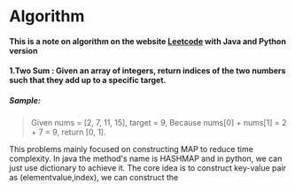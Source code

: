 # Algorithm
#### This is a note on algorithm on the website [Leetcode](https://leetcode.com) with Java and Python version
#### 1.Two Sum : Given an array of integers, return indices of the two numbers such that they add up to a specific target.
##### Sample:
> Given nums = [2, 7, 11, 15], target = 9,
Because nums[0] + nums[1] = 2 + 7 = 9,
return [0, 1].

This problems mainly focused on constructing MAP to reduce time complexity.
In java the method's name is HASHMAP and in python, we can just use dictionary
to achieve it.
The core idea is to construct key-value pair as (elementvalue,index), we can
construct the
